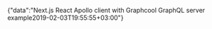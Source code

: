 {"data":"Next.js React Apollo client with Graphcool GraphQL server example2019-02-03T19:55:55+03:00"}
